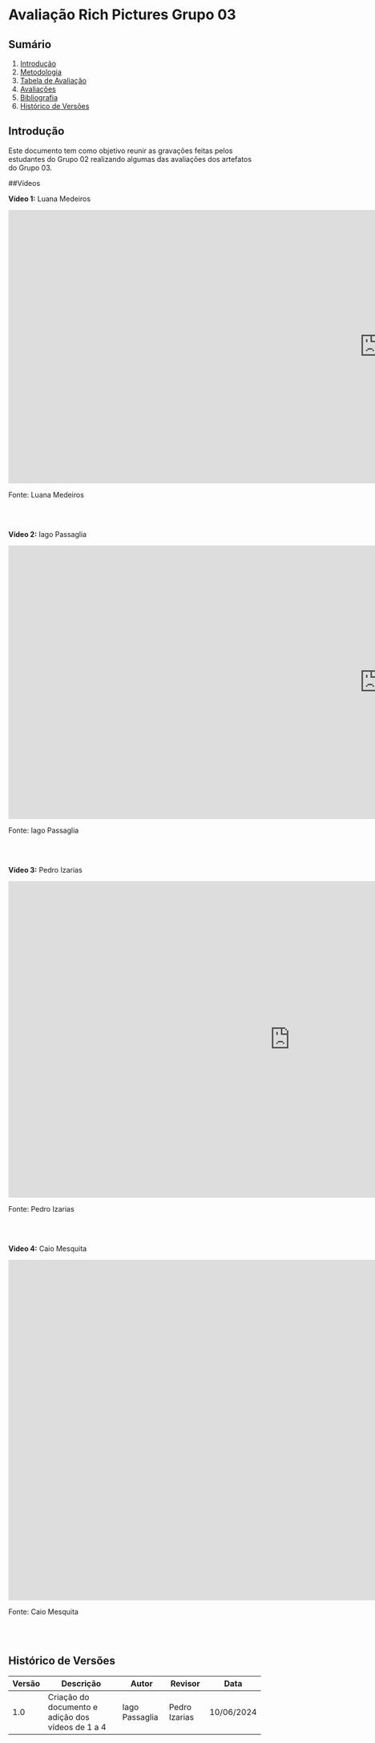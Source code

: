 # Avaliação Rich Pictures Grupo 03

## Sumário
1. [Introdução](#introdução)
2. [Metodologia](#metodologia)
3. [Tabela de Avaliação](#tabela-de-avaliação)
4. [Avaliações](#avaliações)
5. [Bibliografia](#bibliografia)
6. [Histórico de Versões](#histórico-de-versões)

## Introdução

Este documento tem como objetivo reunir as gravações feitas pelos estudantes do Grupo 02 realizando algumas das avaliações dos artefatos do Grupo 03.

##Vídeos

**Vídeo 1:** Luana Medeiros

<iframe width="1481" height="546" src="https://www.youtube.com/embed/HW_1wGDvjBk" title="Avaliação Cenários - Requisitos de Software" frameborder="0" allow="accelerometer; autoplay; clipboard-write; encrypted-media; gyroscope; picture-in-picture; web-share" referrerpolicy="strict-origin-when-cross-origin" allowfullscreen></iframe>

Fonte: Luana Medeiros

<br>
<br>

**Vídeo 2:** Iago Passaglia

<iframe width="1481" height="546" src="https://www.youtube.com/embed/6DbyW3RKIIw" title="Avaliacao RichPicture - Grupo 03" frameborder="0" allow="accelerometer; autoplay; clipboard-write; encrypted-media; gyroscope; picture-in-picture; web-share" referrerpolicy="strict-origin-when-cross-origin" allowfullscreen></iframe>

Fonte: Iago Passaglia

<br>
<br>


**Vídeo 3:** Pedro Izarias

<iframe width="1124" height="632" src="https://www.youtube.com/embed/-bAstjTN_nE" title="Verificação - RichPicture CTD Grupo 3 - Pedro Izarias Grupo 2" frameborder="0" allow="accelerometer; autoplay; clipboard-write; encrypted-media; gyroscope; picture-in-picture; web-share" referrerpolicy="strict-origin-when-cross-origin" allowfullscreen></iframe>

Fonte: Pedro Izarias

<br>
<br>


**Video 4:** Caio Mesquita

<iframe width="1608" height="680" src="https://www.youtube.com/embed/cQ0SZiJylOc" title="Processo verificação brainstorm Grupo 3 Requisitos de Software 2024/1" frameborder="0" allow="accelerometer; autoplay; clipboard-write; encrypted-media; gyroscope; picture-in-picture; web-share" referrerpolicy="strict-origin-when-cross-origin" allowfullscreen></iframe>

Fonte: Caio Mesquita

<br>
<br>




## Histórico de Versões

| Versão | Descrição                     | Autor           | Revisor | Data       |
|--------|-------------------------------|-----------------|------------|---------|
| 1.0    | Criação do documento e adição dos vídeos de 1 a 4 | Iago Passaglia  | Pedro Izarias | 10/06/2024 |
